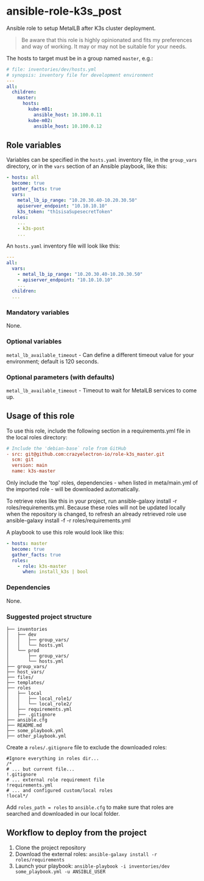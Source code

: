 # ansible-role-k3s_post

Ansible role to setup MetalLB after K3s cluster deployment.

> Be aware that this role is highly opinionated and fits my preferences and way of working. It may or may not be suitable for your needs.

The hosts to target must be in a group named `master`, e.g.:

```yaml
# file: inventories/dev/hosts.yml
# synopsis: inventory file for development environment
---
all:
  children:
    master:
      hosts:
        kube-m01:
          ansible_host: 10.100.0.11
        kube-m02:
          ansible_host: 10.100.0.12
```

## Role variables

Variables can be specified in the `hosts.yaml` inventory file, in the `group_vars` directory, or in the `vars` section of an Ansible playbook, like this:

```yaml
- hosts: all
  become: true
  gather_facts: true
  vars:
    metal_lb_ip_range: "10.20.30.40-10.20.30.50"
    apiserver_endpoint: "10.10.10.10"
    k3s_token: "th1sisaSupesecretToken"
  roles:
    ...
    - k3s-post
    ...
```

An `hosts.yaml` inventory file will look like this:

```yaml
---
all:
  vars:
    - metal_lb_ip_range: "10.20.30.40-10.20.30.50"
    - apiserver_endpoint: "10.10.10.10"
    ...
  children:
  ...
```

### Mandatory variables

None.

### Optional variables

`metal_lb_available_timeout` - Can define a different timeout value for your environment; default is 120 seconds.

### Optional parameters (with defaults)

`metal_lb_available_timeout` - Timeout to wait for MetalLB services to come up.

## Usage of this role

To use this role, include the following section in a requirements.yml file in the local roles directory:

```ini
# Include the 'debian-base` role from GitHub
- src: git@github.com:crazyelectron-io/role-k3s_master.git
  scm: git
  version: main
  name: k3s-master
```

Only include the 'top' roles, dependencies - when listed in meta/main.yml of the imported role - will be downloaded automatically.

To retrieve roles like this in your project, run ansible-galaxy install -r roles/requirements.yml. Because these roles will not be updated locally when the repository is changed, to refresh an already retrieved role use ansible-galaxy install -f -r roles/requirements.yml

A playbook to use this role would look like this:

```yaml
- hosts: master
  become: true
  gather_facts: true
  roles:
    - role: k3s-master
      when: install_k3s | bool
```

### Dependencies

None.

### Suggested project structure

```shell
├── inventories
│   ├── dev
│   │   ├── group_vars/
│   │   └── hosts.yml
│   └── prod
│       ├── group_vars/
│       └── hosts.yml
├── group_vars/
├── host_vars/
├── files/
├── templates/
├── roles
│   ├── local
│   │   ├── local_role1/
│   │   └── local_role2/
│   ├── requirements.yml
│   ├── .gitignore
├── ansible.cfg
├── README.md
├── some_playbook.yml
├── other_playbook.yml
```

Create a `roles/.gitignore` file to exclude the downloaded roles:

```shell
#Ignore everything in roles dir...
/*
# ... but current file...
!.gitignore
# ... external role requirement file
!requirements.yml
# ... and configured custom/local roles
!local*/
```

Add `roles_path = roles` to `ansible.cfg` to make sure that roles are searched and downloaded in our local folder.

## Workflow to deploy from the project

1. Clone the project repository
2. Download the external roles: `ansible-galaxy install -r roles/requirements`
3. Launch your playbook: `ansible-playbook -i inventories/dev some_playbook.yml -u ANSIBLE_USER`
